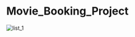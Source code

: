 # Movie_Booking_Project

![list_1](https://github.com/shubhamkumarsinha25/Movie_Booking_Project/assets/63602163/340ba52d-32d4-4680-baea-ee5dc20354b7)


